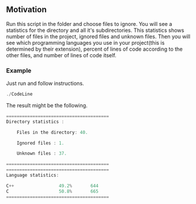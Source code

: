 ## Motivation
Run this script in the folder and choose files to ignore.
You will see a statistics for the directory and all it's subdirectories.
This statistics shows number of files in the project, ignored files and unknown files.
Then you will see which programming languages you use in your project(this is determined by their extension),
percent of lines of code according to the other files, and number of lines of code itself.

### Example

Just run and follow instructions.
``` cpp
./CodeLine
```

The result might be the following.
``` cpp
=======================================
Directory statistics :

	Files in the directory: 40.

	Ignored files : 1.

	Unknown files : 37.

=======================================
=======================================
Language statistics:

C++         		49.2%		644
C           		50.8%		665
=======================================
```